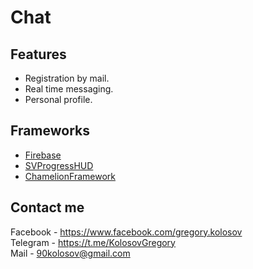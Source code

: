 # Chat

## Features
* Registration by mail.
* Real time messaging.
* Personal profile.
## Frameworks
* [Firebase](https://firebase.google.com/)
* [SVProgressHUD](https://github.com/SVProgressHUD/SVProgressHUD)
* [ChamelionFramework](https://github.com/viccalexander/Chameleon)
## Contact me 
Facebook - https://www.facebook.com/gregory.kolosov
<br>
Telegram - https://t.me/KolosovGregory
<br>
Mail - <90kolosov@gmail.com>
